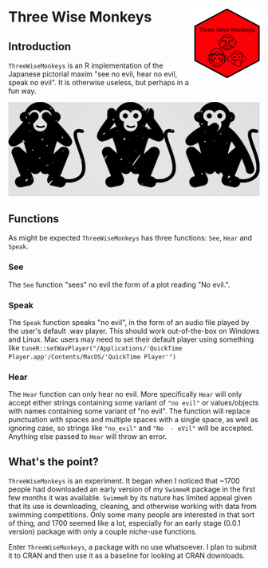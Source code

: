 # Three Wise Monkeys <img src="inst/logos/hex_logo.png" width="131px" height="140px" align="right" style="padding-left:10px;background-color:white;" />

## Introduction
`ThreeWiseMonkeys` is an R implementation of the Japanese pictorial maxim "see no evil, hear no evil, speak no evil".  It is otherwise useless, but perhaps in a fun way.

![](inst/logos/Monkeys_Horizontal.png)


## Functions
As might be expected `ThreeWiseMonkeys` has three functions: `See`, `Hear` and `Speak`.

### See
The `See` function "sees" no evil the form of a plot reading "No evil.".

### Speak
The `Speak` function speaks "no evil", in the form of an audio file played by the user's default .wav player.  This should work out-of-the-box on Windows and Linux.  Mac users may need to set their default player using something like `tuneR::setWavPlayer("/Applications/'QuickTime Player.app'/Contents/MacOS/'QuickTime Player'")`

### Hear
The `Hear` function can only hear no evil.  More specifically `Hear` will only accept either strings containing some variant of `"no evil"` or values/objects with names containing some variant of "no evil".  The function will replace punctuation with spaces and multiple spaces with a single space, as well as ignoring case, so strings like `"no_evil"` and `"No  - eVil"` will be accepted.  Anything else passed to `Hear` will throw an error.

## What's the point?
`ThreeWiseMonkeys` is an experiment.  It began when I noticed that ~1700 people had downloaded an early version of my `SwimmeR` package in the first few months it was available.  `SwimmeR` by its nature has limited appeal given that its use is downloading, cleaning, and otherwise working with data from swimming competitions.  Only some many people are interested in that sort of thing, and 1700 seemed like a lot, especially for an early stage (0.0.1 version) package with only a couple niche-use functions.

Enter `ThreeWiseMonkeys`, a package with no use whatsoever.  I plan to submit it to CRAN and then use it as a baseline for looking at CRAN downloads.
